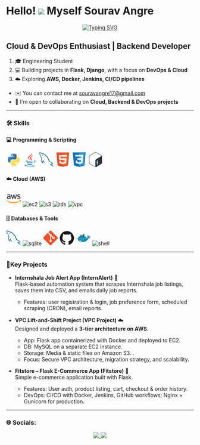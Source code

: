 # Hello! ![](https://user-images.githubusercontent.com/18350557/176309783-0785949b-9127-417c-8b55-ab5a4333674e.gif) Myself **Sourav Angre**

<p align="center">
  <a href="https://git.io/typing-svg">
    <img src="https://readme-typing-svg.herokuapp.com?font=Fira+Code&weight=600&size=26&pause=1000&color=1E90FF&center=true&vCenter=true&width=700&lines=Cloud+%26+DevOps+Enthusiast;Backend+Developer+%7C+Flask+%26+Django;Automate+%E2%80%A2+Scale+%E2%80%A2+Deploy" alt="Typing SVG" />
  </a>
</p>

Cloud & DevOps Enthusiast | Backend Developer
-----------------------------------------------

1. 🎓 Engineering Student   
2. 💻 Building projects in **Flask, Django**, with a focus on **DevOps & Cloud**  
3. ☁️ Exploring **AWS, Docker, Jenkins, CI/CD pipelines**  

* ✉️  You can contact me at [souravangre17@gmail.com](mailto:souravangre17@gmail.com)  
* 🤝  I'm open to collaborating on **Cloud, Backend & DevOps projects**  

--------------------------------------------------------------------------------------------------------------------------------------------------------

### 🛠️ Skills

#### 💻 Programming & Scripting
<p>
  <img src="https://raw.githubusercontent.com/devicons/devicon/master/icons/python/python-original.svg" alt="python" width="40" height="40"/>
  <img src="https://raw.githubusercontent.com/devicons/devicon/master/icons/java/java-original.svg" alt="java" width="40" height="40"/>
  <img src="https://raw.githubusercontent.com/devicons/devicon/master/icons/mysql/mysql-original.svg" alt="sql" width="40" height="40"/>
  <img src="https://raw.githubusercontent.com/devicons/devicon/master/icons/html5/html5-original.svg" alt="html" width="40" height="40"/>
  <img src="https://raw.githubusercontent.com/devicons/devicon/master/icons/css3/css3-original.svg" alt="css" width="40" height="40"/>
  <img src="https://raw.githubusercontent.com/devicons/devicon/master/icons/bash/bash-original.svg" alt="bash" width="40" height="40"/>
</p>

#### ☁️ Cloud (AWS)
<p>
  <img src="https://raw.githubusercontent.com/devicons/devicon/master/icons/amazonwebservices/amazonwebservices-original.svg" alt="aws" width="40" height="40"/>
  <img src="https://static-00.iconduck.com/assets.00/aws-ec2-icon-512x512-5v7z1v8t.png" alt="ec2" width="40" height="40"/>
  <img src="https://cdn.worldvectorlogo.com/logos/aws-s3-simple-storage-service.svg" alt="s3" width="40" height="40"/>
  <img src="https://cdn.iconscout.com/icon/free/png-256/free-amazon-rds-3521273-2944726.png" alt="rds" width="40" height="40"/>
  <img src="https://cdn.iconscout.com/icon/free/png-256/free-vpc-283111.png" alt="vpc" width="40" height="40"/>
</p>

#### 🗄️ Databases & Tools
<p>
  <img src="https://raw.githubusercontent.com/devicons/devicon/master/icons/mysql/mysql-original.svg" alt="mysql" width="40" height="40"/>
  <img src="https://img.icons8.com/color/48/sqlite.png" alt="sqlite" width="40" height="40"/>
  <img src="https://raw.githubusercontent.com/devicons/devicon/master/icons/git/git-original.svg" alt="git" width="40" height="40"/>
  <img src="https://raw.githubusercontent.com/devicons/devicon/master/icons/github/github-original.svg" alt="github" width="40" height="40"/>
  <img src="https://raw.githubusercontent.com/devicons/devicon/master/icons/docker/docker-original.svg" alt="docker" width="40" height="40"/>
  <img src="https://img.icons8.com/fluency/48/console.png" alt="shell" width="40" height="40"/>
</p>


-------------------------------------------------------------------------------------------------------------------------------------------------

### 📌Key Projects 

- **Internshala Job Alert App (InternAlert)** 📨  
  Flask-based automation system that scrapes Internshala job listings, saves them into CSV, and emails daily job reports.  
  - Features: user registration & login, job preference form, scheduled scraping (CRON), email reports.

- **VPC Lift-and-Shift Project (VPC Project)** ☁️  
  Designed and deployed a **3-tier architecture on AWS**.  
  - App: Flask app containerized with Docker and deployed to EC2.  
  - DB: MySQL on a separate EC2 instance.  
  - Storage: Media & static files on Amazon S3.  .  
  - Focus: Secure VPC architecture, migration strategy, and scalability.

- **Fitstore – Flask E-Commerce App (Fitstore)** 🛒  
  Simple e-commerce application built with Flask.  
  - Features: User auth, product listing, cart, checkout & order history.  
  - DevOps: CI/CD with Docker, Jenkins, GitHub workflows; Nginx + Gunicorn for production.

-------------------------------------------------------------------------------------------------------------------------------------------------

### 🌐 Socials:

<p align="center">
  <a href="https://www.linkedin.com/in/saurabh-tahashildar/">
    <img src="https://img.shields.io/badge/LinkedIn-0077B5?style=for-the-badge&logo=linkedin&logoColor=white" />
  </a>
  <a href="mailto:saurabhtahashildar@gmail.com">
    <img src="https://img.shields.io/badge/Email-D14836?style=for-the-badge&logo=gmail&logoColor=white" />
  </a>
</p> 
